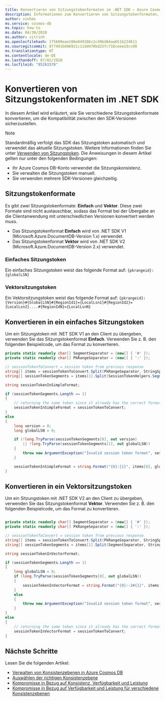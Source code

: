 ```yaml
---
title: Konvertieren von Sitzungstokenformaten im .NET SDK – Azure Cosmos DB
description: Informationen zum Konvertieren von Sitzungstokenformaten, um die Kompatibilität zwischen verschiedenen .NET SDK-Versionen sicherzustellen
author: vinhms
ms.service: cosmos-db
ms.topic: how-to
ms.date: 04/30/2020
ms.author: vitrinh
ms.openlocfilehash: 1f5609eae106e04928bc2c49bd84aa651b224611
ms.sourcegitcommit: 877491bd46921c11dd478bd25fc718ceee2dcc08
ms.translationtype: HT
ms.contentlocale: de-DE
ms.lasthandoff: 07/02/2020
ms.locfileid: "85261578"
---
```

# <a name="convert-session-token-formats-in-net-sdk"></a>Konvertieren von Sitzungstokenformaten im .NET SDK

In diesem Artikel wird erläutert, wie Sie verschiedene Sitzungstokenformate konvertieren, um die Kompatibilität zwischen den SDK-Versionen sicherzustellen.

> [!NOTE]
> Standardmäßig verfolgt das SDK das Sitzungstoken automatisch und verwendet das aktuelle Sitzungstoken.  Weitere Informationen finden Sie unter [Verwenden von Sitzungstoken](how-to-manage-consistency.md#utilize-session-tokens). Die Anweisungen in diesem Artikel gelten nur unter den folgenden Bedingungen:
> * Ihr Azure Cosmos DB-Konto verwendet die Sitzungskonsistenz.
> * Sie verwalten die Sitzungstoken manuell.
> * Sie verwenden mehrere SDK-Versionen gleichzeitig.

## <a name="session-token-formats"></a>Sitzungstokenformate

Es gibt zwei Sitzungstokenformate: **Einfach** und **Vektor**.  Diese zwei Formate sind nicht austauschbar, sodass das Format bei der Übergabe an die Clientanwendung mit unterschiedlichen Versionen konvertiert werden muss.
- Das Sitzungstokenformat **Einfach** wird von .NET SDK V1 (Microsoft.Azure.DocumentDB-Version 1.x) verwendet.
- Das Sitzungstokenformat **Vektor** wird von .NET SDK V2 (Microsoft.Azure.DocumentDB-Version 2.x) verwendet.

### <a name="simple-session-token"></a>Einfaches Sitzungstoken

Ein einfaches Sitzungstoken weist das folgende Format auf: `{pkrangeid}:{globalLSN}`

### <a name="vector-session-token"></a>Vektorsitzungstoken

Ein Vektorsitzungstoken weist das folgende Format auf: `{pkrangeid}:{Version}#{GlobalLSN}#{RegionId1}={LocalLsn1}#{RegionId2}={LocalLsn2}....#{RegionIdN}={LocalLsnN}`

## <a name="convert-to-simple-session-token"></a>Konvertieren in ein einfaches Sitzungstoken

Um ein Sitzungstoken mit .NET SDK V1 an den Client zu übergeben, verwenden Sie das Sitzungstokenformat **Einfach**.  Verwenden Sie z. B. den folgenden Beispielcode, um das Format zu konvertieren.

```csharp
private static readonly char[] SegmentSeparator = (new[] { '#' });
private static readonly char[] PkRangeSeparator = (new[] { ':' });

// sessionTokenToConvert = session token from previous response
string[] items = sessionTokenToConvert.Split(PkRangeSeparator, StringSplitOptions.RemoveEmptyEntries);
string[] sessionTokenSegments = items[1].Split(SessionTokenHelpers.SegmentSeparator, StringSplitOptions.RemoveEmptyEntries);

string sessionTokenInSimpleFormat;

if (sessionTokenSegments.Length == 1)
{
    // returning the same token since it already has the correct format
    sessionTokenInSimpleFormat = sessionTokenToConvert;
}
else
{
    long version = 0;
    long globalLSN = 0;

    if (!long.TryParse(sessionTokenSegments[0], out version)
        || !long.TryParse(sessionTokenSegments[1], out globalLSN))
    {
        throw new ArgumentException("Invalid session token format", sessionTokenToConvert);
    }

    sessionTokenInSimpleFormat = string.Format("{0}:{1}", items[0], globalLSN);
}
```

## <a name="convert-to-vector-session-token"></a>Konvertieren in ein Vektorsitzungstoken

Um ein Sitzungstoken mit .NET SDK V2 an den Client zu übergeben, verwenden Sie das Sitzungstokenformat **Vektor**.  Verwenden Sie z. B. den folgenden Beispielcode, um das Format zu konvertieren.

```csharp

private static readonly char[] SegmentSeparator = (new[] { '#' });
private static readonly char[] PkRangeSeparator = (new[] { ':' });

// sessionTokenToConvert = session token from previous response
string[] items = sessionTokenToConvert.Split(PkRangeSeparator, StringSplitOptions.RemoveEmptyEntries);
string[] sessionTokenSegments = items[1].Split(SegmentSeparator, StringSplitOptions.RemoveEmptyEntries);

string sessionTokenInVectorFormat;

if (sessionTokenSegments.Length == 1)
{
    long globalLSN = 0;
    if (long.TryParse(sessionTokenSegments[0], out globalLSN))
    {
        sessionTokenInVectorFormat = string.Format("{0}:-2#{1}", items[0], globalLSN);
    }
    else
    {
        throw new ArgumentException("Invalid session token format", sessionTokenToConvert);
    }
}
else
{
    // returning the same token since it already has the correct format
    sessionTokenInVectorFormat = sessionTokenToConvert;
}
```

## <a name="next-steps"></a>Nächste Schritte

Lesen Sie die folgenden Artikel:

* [Verwalten von Konsistenzebenen in Azure Cosmos DB](how-to-manage-consistency.md#utilize-session-tokens)
* [Auswählen der richtigen Konsistenzebene](consistency-levels-choosing.md)
* [Kompromisse in Bezug auf Konsistenz, Verfügbarkeit und Leistung](consistency-levels-tradeoffs.md)
* [Kompromisse in Bezug auf Verfügbarkeit und Leistung für verschiedene Konsistenzebenen](consistency-levels-tradeoffs.md)
